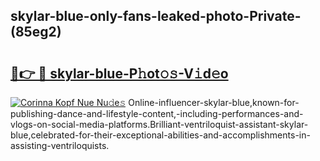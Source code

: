 ## skylar-blue-only-fans​-leaked-photo​-Private-(85eg2)


# <h2><a href="https://mediaupload.pro?title=skylar-blue&ref=git">🔗👉 🔴 skylar-blue-P𝚑ot𝚘𝚜-V𝚒d𝚎o</a></h2>

[![Corinna Kopf Nue Nu𝚍e𝚜](https://i.imgur.com/0qMVB7G.gif)](https://mediaupload.pro?title=skylar-blue&ref=git)
Online-influencer-skylar-blue,known-for-publishing-dance-and-lifestyle-content,-including-performances-and-vlogs-on-social-media-platforms.Brilliant-ventriloquist-assistant-skylar-blue,celebrated-for-their-exceptional-abilities-and-accomplishments-in-assisting-ventriloquists.  